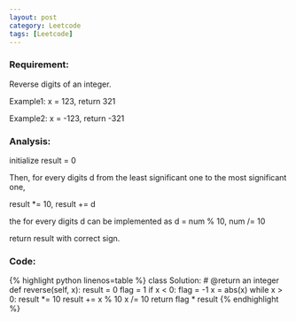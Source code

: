 ```yaml
---
layout: post
category: Leetcode
tags: [Leetcode]
---
```

### Requirement:
Reverse digits of an integer.

Example1: x = 123, return 321

Example2: x = -123, return -321

### Analysis:
initialize result = 0

Then, for every digits d from the least significant one to the most significant one, 

result *= 10, result += d

the for every digits d can be implemented as d = num % 10, num /= 10

return result with correct sign.

### Code:
{% highlight python linenos=table %}
class Solution:
    # @return an integer
    def reverse(self, x):
        result = 0
        flag = 1
        if x < 0:
            flag = -1
            x = abs(x)
        while x > 0:
            result *= 10
            result += x % 10
            x /= 10
        return flag * result
{% endhighlight %}